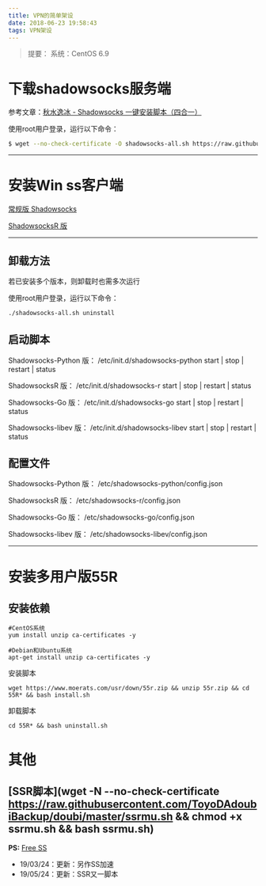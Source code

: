 ```yaml
---
title: VPN的简单架设
date: 2018-06-23 19:58:43
tags: VPN架设
---
```



> 提要： 
>     系统：CentOS 6.9


# 下载shadowsocks服务端 

参考文章：[秋水逸冰 - Shadowsocks 一键安装脚本（四合一）](https://teddysun.com/486.html)

使用root用户登录，运行以下命令：
```bash
$ wget --no-check-certificate -O shadowsocks-all.sh https://raw.githubusercontent.com/teddysun/shadowsocks_install/master/shadowsocks-all.sh && chmod +x shadowsocks-all.sh && ./shadowsocks-all.sh 2>&1 | tee shadowsocks-all.log
```
<!-- more -->
---

# 安装Win ss客户端

[常规版 Shadowsocks](https://github.com/shadowsocks/shadowsocks-windows/releases) 

[ShadowsocksR 版](https://github.com/shadowsocksrr/shadowsocksr-csharp/releases) 

---

## 卸载方法

若已安装多个版本，则卸载时也需多次运行

使用root用户登录，运行以下命令：

```bash
./shadowsocks-all.sh uninstall
```

## 启动脚本

Shadowsocks-Python 版：
/etc/init.d/shadowsocks-python start | stop | restart | status

ShadowsocksR 版：
/etc/init.d/shadowsocks-r start | stop | restart | status

Shadowsocks-Go 版：
/etc/init.d/shadowsocks-go start | stop | restart | status

Shadowsocks-libev 版：
/etc/init.d/shadowsocks-libev start | stop | restart | status

## 配置文件
Shadowsocks-Python 版：
/etc/shadowsocks-python/config.json

ShadowsocksR 版：
/etc/shadowsocks-r/config.json

Shadowsocks-Go 版：
/etc/shadowsocks-go/config.json

Shadowsocks-libev 版：
/etc/shadowsocks-libev/config.json

---
# 安装多用户版55R

## 安装依赖
```
#CentOS系统
yum install unzip ca-certificates -y 

#Debian和Ubuntu系统
apt-get install unzip ca-certificates -y
```

安装脚本
```
wget https://www.moerats.com/usr/down/55r.zip && unzip 55r.zip && cd 55R* && bash install.sh
```

卸载脚本
```
cd 55R* && bash uninstall.sh
```

# 其他
[SSR脚本](wget -N --no-check-certificate https://raw.githubusercontent.com/ToyoDAdoubiBackup/doubi/master/ssrmu.sh && chmod +x ssrmu.sh && bash ssrmu.sh)
---
**PS:** [Free SS](https://do.freess.today/)

* 19/03/24：更新：另作SS加速
* 19/05/24：更新：SSR又一脚本